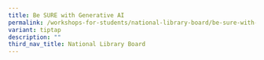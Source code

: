 ```yaml
---
title: Be SURE with Generative AI
permalink: /workshops-for-students/national-library-board/be-sure-with-generative-ai/
variant: tiptap
description: ""
third_nav_title: National Library Board
---
```

